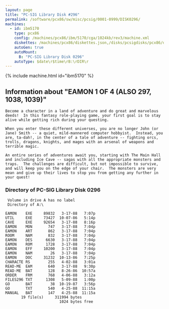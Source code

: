 ```yaml
---
layout: page
title: "PC-SIG Library Disk #296"
permalink: /software/pcx86/sw/misc/pcsig/0001-0999/DISK0296/
machines:
  - id: ibm5170
    type: pcx86
    config: /machines/pcx86/ibm/5170/cga/1024kb/rev3/machine.xml
    diskettes: /machines/pcx86/diskettes.json,/disks/pcsigdisks/pcx86/diskettes.json
    autoGen: true
    autoMount:
      B: "PC-SIG Library Disk 0296"
    autoType: $date\r$time\rB:\rDIR\r
---
```


{% include machine.html id="ibm5170" %}

## Information about "EAMON 1 OF 4 (ALSO 297, 1038, 1039)"

    Become a character in a land of adventure and do great and marvelous
    deeds!  In this fantasy role-playing game, your first goal is to stay
    alive while getting rich during your questing.
    
    When you enter these different universes, you are no longer John (or
    Jane) Smith -- a quiet, mild-mannered computer hobbyist.  Instead, you
    are, ta-dah!, in the center of a tale of adventure -- fighting orcs,
    trolls, dragons, knights, and mages with an arsenal of weapons and
    terrible magic.
    
    An entire series of adventures await you, starting with The Main Hall
    and including Ice Cave -- sagas with all the appropriate monsters and
    traps.  The challenges are difficult, but not impossible to survive,
    and will keep you on the edge of your chair.  The monsters are very
    mean and give up their lives to stop you from getting any further in
    your quest!

### Directory of PC-SIG Library Disk 0296

     Volume in drive A has no label
     Directory of A:\

    EAMON    EXE     89832   3-17-88   7:07p
    UTIL     EXE     73427  10-07-86   5:14p
    CAVE     EXE     92654   3-17-88   8:16p
    EAMON    MON       747   3-17-88   7:04p
    EAMON    ART       862   3-17-88   7:04p
    ROOM     NAM       832   3-17-88   7:04p
    EAMON    DES      6630   3-17-88   7:04p
    EAMON    ROM      1728   3-17-88   7:04p
    EAMON    EFF     10200   3-17-88   7:04p
    EAMON    NAM        26   3-17-88   7:04p
    EAMON    DOC     31232  10-13-86   7:25p
    CHARACTE RS        255   4-02-88   3:01a
    READ-ME  EAM       640   3-17-88   9:30p
    READ-ME  BAT       128   8-26-86  10:57a
    ORDER    FRM       768   4-06-88   3:12a
    FILES296 TXT      1308   5-09-88   1:00p
    GO       BAT        38  10-19-87   3:56p
    GO       TXT       540   4-25-88  11:15a
    MANUAL   BAT       147   4-25-88  11:15a
           19 file(s)     311994 bytes
                            1024 bytes free
